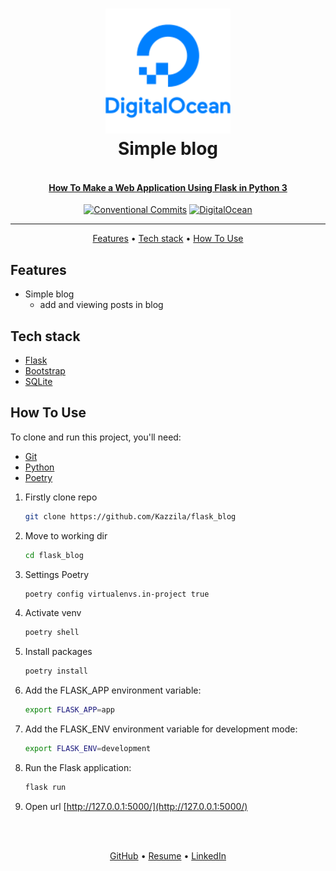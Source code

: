 <h1 align="center">

  <a href="https://www.digitalocean.com/community/tutorials/how-to-make-a-web-application-using-flask-in-python-3">
    <img  src="readme/DigitalOcean.png" alt="digitalocean" width="200">
  </a>

  <br>
   Simple blog
  <br>

</h1>

<h4 align="center">
    <br>
    <a href="https://www.digitalocean.com/community/tutorials/how-to-make-a-web-application-using-flask-in-python-3" target="_blank">
      How To Make a Web Application Using Flask in Python 3
    </a>
</h4>

<div align="center">

[![Conventional Commits](https://img.shields.io/badge/Conventional%20Commits-1.0.0-%23FE5196?logo=conventionalcommits&logoColor=white)](https://conventionalcommits.org)
[![DigitalOcean](https://img.shields.io/badge/DigitalOcean-tutorual-green)](https://www.digitalocean.com/community/tutorials/how-to-make-a-web-application-using-flask-in-python-3)

</div>
<hr>

<p align="center">
  <a href="#features">Features</a> •
  <a href="#tech-stack">Tech stack</a> •
  <a href="#how-to-use">How To Use</a>
</p>


## Features
* Simple blog 
  - add and viewing posts in blog


## Tech stack
- [Flask](https://flask.palletsprojects.com/en/latest/)
- [Bootstrap](https://getbootstrap.com/)
- [SQLite](https://www.sqlite.org/index.html)


## How To Use
To clone and run this project, you'll need:
- [Git](https://git-scm.com)
- [Python](https://www.python.org/downloads/)
- [Poetry](https://python-poetry.org/docs/#installation)

1. Firstly clone repo
   ```bash
   git clone https://github.com/Kazzila/flask_blog
   ```

2. Move to working dir
   ```bash
   cd flask_blog
   ```
3. Settings Poetry
   ```bash
   poetry config virtualenvs.in-project true
   ```

4. Activate venv
   ```bash
   poetry shell
   ```

5. Install packages
   ```bash
   poetry install
   ```

6. Add the FLASK_APP environment variable:
    ```bash
   export FLASK_APP=app
   ```

7. Add the FLASK_ENV environment variable for development mode:
    ```bash
   export FLASK_ENV=development
   ```

8. Run the Flask application:
    ```bash
   flask run
   ```

9. Open url [http://127.0.0.1:5000/](http://127.0.0.1:5000/)


<br>
<br>
<p align="center">
  <a href="https://github.com/Kazzila">GitHub</a> •
  <a href="https://kazzila.github.io/resume/">Resume</a> •
  <a href="https://www.linkedin.com/in/i-kazakov/">LinkedIn</a>
</p>
